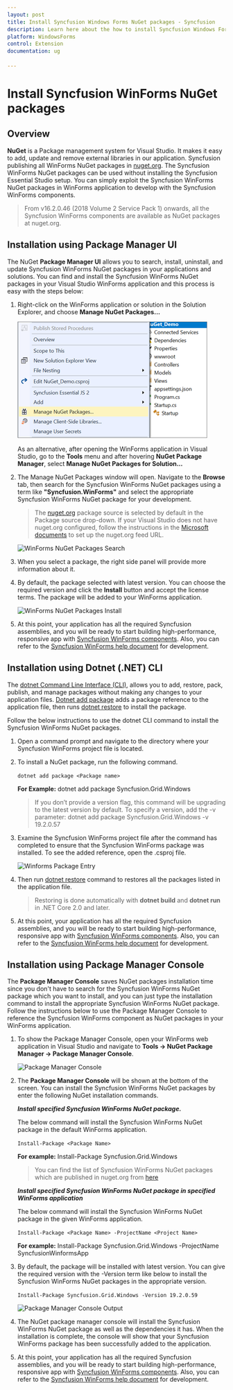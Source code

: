 ```yaml
---
layout: post
title: Install Syncfusion Windows Forms NuGet packages - Syncfusion
description: Learn here about the how to install Syncfusion Windows Forms NuGet packages from Package manager and NuGet manager.
platform: WindowsForms
control: Extension
documentation: ug

---
```


# Install Syncfusion WinForms NuGet packages

## Overview

**NuGet** is a Package management system for Visual Studio. It makes it easy to add, update and remove external libraries in our application. Syncfusion publishing all WinForms  NuGet packages in [nuget.org](https://www.nuget.org/packages?q=Tags%3A%22Winforms%22+syncfusion). The Syncfusion WinForms NuGet packages can be used without installing the Syncfusion Essential Studio setup. You can simply exploit the Syncfusion WinForms NuGet packages in WinForms application to develop with the Syncfusion WinForms components.

> From v16.2.0.46 (2018 Volume 2 Service Pack 1) onwards, all the Syncfusion WinForms components are available as NuGet packages at nuget.org.

## Installation using Package Manager UI

The NuGet **Package Manager UI** allows you to search, install, uninstall, and update Syncfusion WinForms NuGet packages in your applications and solutions. You can find and install the Syncfusion WinForms NuGet packages in your Visual Studio WinForms application and this process is easy with the steps below:

1. Right-click on the WinForms application or solution in the Solution Explorer, and choose **Manage NuGet Packages...**

    ![Manage NuGet Packages add-in](Platform_images/manage-nuget.png)

    As an alternative, after opening the WinForms application in Visual Studio, go to the **Tools** menu and after hovering **NuGet Package Manager**, select **Manage NuGet Packages for Solution...**

2. The Manage NuGet Packages window will open. Navigate to the **Browse** tab, then search for the Syncfusion WinForms NuGet packages using a term like **"Syncfusion.WinForms"** and select the appropriate Syncfusion WinForms NuGet package for your development.

    > The [nuget.org](https://api.nuget.org/v3/index.json) package source is selected by default in the Package source drop-down. If your Visual Studio does not have nuget.org configured, follow the instructions in the [Microsoft documents](https://learn.microsoft.com/en-us/nuget/consume-packages/install-use-packages-visual-studio#package-sources) to set up the nuget.org feed URL.

    ![WinForms NuGet Packages Search](Platform_images/NuGetsearch.png)

3. When you select a package, the right side panel will provide more information about it.

4. By default, the package selected with latest version. You can choose the required version and click the **Install** button and accept the license terms. The package will be added to your WinForms application.

    ![WinForms NuGet Packages Install](Platform_images/InstallNuGet.png)

5. At this point, your application has all the required Syncfusion assemblies, and you will be ready to start building high-performance, responsive app with [Syncfusion WinForms components](https://www.syncfusion.com/winforms-ui-controls). Also, you can refer to the [Syncfusion WinForms help document](https://help.syncfusion.com/windowsforms/overview) for development.

## Installation using Dotnet (.NET) CLI

The [dotnet Command Line Interface (CLI)](https://learn.microsoft.com/en-us/nuget/consume-packages/install-use-packages-dotnet-cli), allows you to add, restore, pack, publish, and manage packages without making any changes to your application files. [Dotnet add package](https://learn.microsoft.com/en-us/dotnet/core/tools/dotnet-add-package?tabs=netcore2x) adds a package reference to the application file, then runs [dotnet restore](https://learn.microsoft.com/en-us/dotnet/core/tools/dotnet-restore?tabs=netcore2x) to install the package.

Follow the below instructions to use the dotnet CLI command to install the Syncfusion WinForms NuGet packages.

1. Open a command prompt and navigate to the directory where your Syncfusion WinForms project file is located.
2. To install a NuGet package, run the following command.

    ```dotnet add package <Package name>```

    **For Example:**
    dotnet add package Syncfusion.Grid.Windows

    > If you don’t provide a version flag, this command will be upgrading to the latest version by default. To specify a version, add the -v parameter: dotnet add package Syncfusion.Grid.Windows -v 19.2.0.57

3. Examine the Syncfusion WinForms project file after the command has completed to ensure that the Syncfusion WinForms package was installed. To see the added reference, open the .csproj file.

    ![Winforms Package Entry ](Platform_images/packageentry.png)

4. Then run  [dotnet restore](https://learn.microsoft.com/en-us/dotnet/core/tools/dotnet-restore?tabs=netcore2x) command to restores all the packages listed in the application file.

    > Restoring is done automatically with **dotnet build** and **dotnet run** in .NET Core 2.0 and later.

5. At this point, your application has all the required Syncfusion assemblies, and you will be ready to start building high-performance, responsive app with [Syncfusion WinForms components](https://www.syncfusion.com/winforms-ui-controls). Also, you can refer to the [Syncfusion WinForms help document](https://help.syncfusion.com/windowsforms/overview) for development.

## Installation using Package Manager Console

The **Package Manager Console** saves NuGet packages installation time since you don't have to search for the Syncfusion WinForms NuGet package which you want to install, and you can just type the installation command to install the appropriate Syncfusion WinForms NuGet package. Follow the instructions below to use the Package Manager Console to reference the Syncfusion WinForms component as NuGet packages in your WinForms application.

1. To show the Package Manager Console, open your WinForms web application in Visual Studio and navigate to **Tools -> NuGet Package Manager -> Package Manager Console**.

    ![Package Manager Console ](Platform_images/console.png)

2. The **Package Manager Console** will be shown at the bottom of the screen. You can install the Syncfusion WinForms NuGet packages by enter the following NuGet installation commands.

    ***Install specified Syncfusion WinForms NuGet package.***

    The below command will install the Syncfusion WinForms NuGet package in the default WinForms application.

    ```Install-Package <Package Name>```

    **For example:** Install-Package Syncfusion.Grid.Windows

    > You can find the list of Syncfusion WinForms NuGet packages which are published in nuget.org from [here](https://www.nuget.org/packages?q=Tags%3A%22winforms%22+syncfusion)

    ***Install specified Syncfusion WinForms NuGet package in specified WinForms application***

    The below command will install the Syncfusion WinForms NuGet package in the given WinForms application.

    ```Install-Package <Package Name> -ProjectName <Project Name>```

    **For example:** Install-Package Syncfusion.Grid.Windows -ProjectName SyncfusionWinformsApp

3. By default, the package will be installed with latest version. You can give the required version with the -Version term like below to install the Syncfusion WinForms NuGet packages in the appropriate version.

    ```Install-Package Syncfusion.Grid.Windows -Version 19.2.0.59```

    ![Package Manager Console Output ](Platform_images/ConsoleInstallationOutput.png)

4. The NuGet package manager console will install the Syncfusion WinForms NuGet package as well as the dependencies it has. When the installation is complete, the console will show that your Syncfusion WinForms package has been successfully added to the application.

5. At this point, your application has all the required Syncfusion assemblies, and you will be ready to start building high-performance, responsive app with [Syncfusion WinForms components](https://www.syncfusion.com/winforms-ui-controls). Also, you can refer to the [Syncfusion WinForms help document](https://help.syncfusion.com/windowsforms/overview) for development.